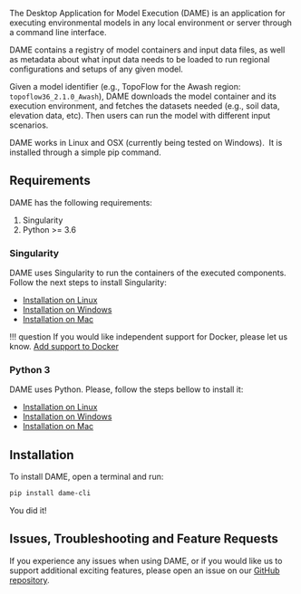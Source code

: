 The Desktop Application for Model Execution (DAME) is an application for executing environmental models in any local environment or server through a command line interface.

DAME contains a registry of model containers and input data files, as well as metadata about what input data needs to be loaded to run regional configurations and setups of any given model.

Given a model identifier (e.g., TopoFlow for the Awash region: `topoflow36_2.1.0_Awash`), DAME downloads the model container and its execution environment, and fetches the datasets needed (e.g., soil data, elevation data, etc). Then users can run the model with different input scenarios.

DAME works in Linux and OSX (currently being tested on Windows).  It is installed through a simple pip command.


## Requirements

DAME has the following requirements:

1. Singularity
2. Python >= 3.6

### Singularity 

DAME uses Singularity to run the containers of the executed components. Follow the next steps to install Singularity:

- [Installation on Linux](https://sylabs.io/guides/3.5/admin-guide/installation.html#)
- [Installation on Windows](https://sylabs.io/guides/3.5/admin-guide/installation.html#windows)
- [Installation on Mac](https://sylabs.io/singularity-desktop-macos/)


!!! question
    If you would like independent support for Docker, please let us know. [Add support to Docker](https://github.com/mintproject/dame_cli/issues/15)

### Python 3

DAME uses Python. Please, follow the steps bellow to install it:

- [Installation on Linux](https://realpython.com/installing-python/#linux)
- [Installation on Windows](https://realpython.com/installing-python/#windows)
- [Installation on Mac](https://realpython.com/installing-python/#macos-mac-os-x)

## Installation

To install DAME, open a terminal and run:

```bash
pip install dame-cli
```

You did it!

## Issues, Troubleshooting and Feature Requests

If you experience any issues when using DAME, or if you would like us to support additional exciting features, please open an issue on our  [GitHub repository](https://github.com/mintproject/dame_cli/issues).
